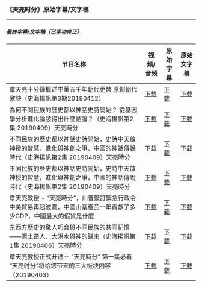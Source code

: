 ### 《天亮时分》原始字幕/文字稿
---
#####  [最终字幕/文字稿（已手动修正）](https://github.com/gfw-breaker/tianliang-subtitles)
| 节目名称 | 视频/音频 | 原始字幕 | 原始文字稿
|---|---|---|---|
| 章天亮十分鐘概述中華五千年朝代更替 原創朝代歌訣（史海揚帆第3期20190412） | [下载](https://y2mate.com/zh-cn/youtube/TeiZNoHDHu8) | [下载](../channels/tianliang/TeiZNoHDHu8.srt?raw=true) | [下载](../channels/tianliang/TeiZNoHDHu8.text?raw=true) | 
| 為何不同民族的歷史都以神話史詩開始？ 從基因學分析進化論該得出什麼結論？（史海揚帆第2集 20190409）天亮時分 | [下载](https://y2mate.com/zh-cn/youtube/kYlOs3sD0m8) | [下载](../channels/tianliang/kYlOs3sD0m8.srt?raw=true) | [下载](../channels/tianliang/kYlOs3sD0m8.text?raw=true) | 
| 不同民族的歷史都以神話史詩開始，史詩中天啟神授的智慧，進化與神創之爭，中國的神話傳說時代（史海揚帆第2集 20190409）天亮時分 | [下载](https://y2mate.com/zh-cn/youtube/AhCug4N_NRM) | [下载](../channels/tianliang/AhCug4N_NRM.srt?raw=true) | [下载](../channels/tianliang/AhCug4N_NRM.text?raw=true) | 
| 不同民族的歷史都以神話史詩開始，史詩中天啟神授的智慧，進化與神創之爭，中國的神話傳說時代（史海揚帆第2集 20190409）天亮時分 | [下载](https://y2mate.com/zh-cn/youtube/ABhP2z50JWg) | [下载](../channels/tianliang/ABhP2z50JWg.srt?raw=true) | [下载](../channels/tianliang/ABhP2z50JWg.text?raw=true) | 
| 章天亮教授 - “天亮時分”，川普簽訂緊急行政令 中美貿易再起波瀾，中國山寨產品一年貢獻了多少GDP，中國最大的假貨是什麼 | [下载](https://y2mate.com/zh-cn/youtube/Bt5Z7l9yrjM) | [下载](../channels/tianliang/Bt5Z7l9yrjM.srt?raw=true) | [下载](../channels/tianliang/Bt5Z7l9yrjM.text?raw=true) | 
| 东西方歷史的驚人巧合與不同民族的共同記憶——泥土造人、大洪水與神的歸來（史海揚帆第1集 20190406）天亮時分 | [下载](https://y2mate.com/zh-cn/youtube/SLymghiK6Hk) | [下载](../channels/tianliang/SLymghiK6Hk.srt?raw=true) | [下载](../channels/tianliang/SLymghiK6Hk.text?raw=true) | 
| 章天亮教授正式开通－ “天亮時分” 第一集必看 “天亮时分”将给您带来的三大板块内容（20190403） | [下载](https://y2mate.com/zh-cn/youtube/MxkCQb1ST3k) | [下载](../channels/tianliang/MxkCQb1ST3k.srt?raw=true) | [下载](../channels/tianliang/MxkCQb1ST3k.text?raw=true) | 
